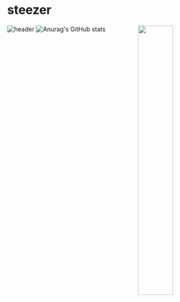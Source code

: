 # steezer
![header](https://capsule-render.vercel.app/api?type=waving&color=0:B0E0E6,100:ffc3a0&height=175&section=header&text=★&desc=Welcome%20to%20my%20GitHub&fontSize=30&fontAlignY=30&fontColor=87CEEB)
![Anurag's GitHub stats](https://github-readme-stats.vercel.app/api?username=steeze1213&show_icons=true&bg_color=00000000&title_color=87CEEB&icon_color=87CEEB&text_color=87CEEB&hide_border=true)
<img align="right" src="https://www.shutterstock.com/shutterstock/videos/1097282077/thumb/1.jpg?ip=x480" width="40%" height="40%"></img>
